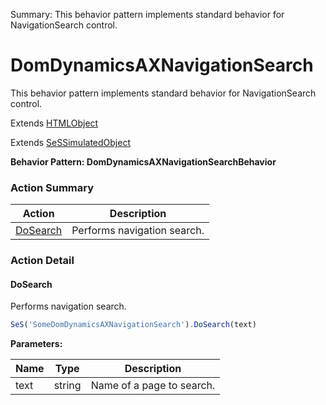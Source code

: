 Summary: This behavior pattern implements standard behavior for NavigationSearch control.

# DomDynamicsAXNavigationSearch

This behavior pattern implements standard behavior for NavigationSearch control.
 
Extends [HTMLObject](HTMLObject.md)

Extends [SeSSimulatedObject](SeSSimulatedObject.md)





**Behavior Pattern: DomDynamicsAXNavigationSearchBehavior**


<!-- ============================== property summary ========================== -->

  
<!-- ============================== action summary ========================== -->



### Action Summary

|  **Action** | **Description** | 
| ----------- | --------------- |
|  [DoSearch](#dosearch) | Performs navigation search. |




<!-- ============================== property detail ========================== -->
  
  
<!-- ============================== action detail ========================== -->
  
### Action Detail
    
<a name="DoSearch"></a>    
#### DoSearch

Performs navigation search.

```javascript
SeS('SomeDomDynamicsAXNavigationSearch').DoSearch(text)
```


**Parameters:**

|  **Name** | **Type** | **Description** |
| ---------- | -------- | --------------- |
| text | string |  Name of a page to search. |





<a name="see.also.domdynamicsaxnavigationsearch.dosearch"></a>

  

